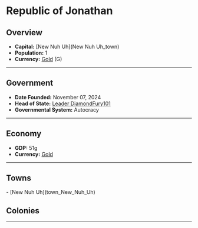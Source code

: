 <!--UNDEDITED FILE, remove this entire line if this file has been edited!-->
# <!--NAME-->Republic of Jonathan<!--NAME-->

## Overview

- **Capital:** <!--CAPITAL_LINK-->[New Nuh Uh](New Nuh Uh_town)<!--CAPITAL_LINK-->
- **Population:** <!--POPULATION-->1<!--POPULATION-->
- **Currency:** <!--CURRENCY_LINK-->[Gold](Gold_currency)<!--CURRENCY_LINK--> (<!--CURRENCY_ABV-->G<!--CURRENCY_ABV-->)

---

## Government

- **Date Founded:** <!--FOUNDED-->November 07, 2024<!--FOUNDED-->
- **Head of State:** <!--LEADER_TITLE_LINK-->[Leader DiamondFury101](DiamondFury101_user)<!--LEADER_TITLE_LINK-->
- **Governmental System:** <!--GOVERNMENT-->Autocracy<!--GOVERNMENT-->

---

## Economy

- **GDP:** <!--GDP-->51g<!--GDP-->
- **Currency:** <!--CURRENCY_LINK-->[Gold](Gold_currency)<!--CURRENCY_LINK-->

---

## Towns

<!--TOWNS-->- [New Nuh Uh](town_New_Nuh_Uh)<!--TOWNS-->

## Colonies

<!--COLONIES--><!--COLONIES-->

---